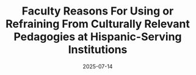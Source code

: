 ---
title: "Faculty Reasons For Using or Refraining From Culturally Relevant Pedagogies at Hispanic-Serving Institutions"
collection: publications
permalink: /publication/hsi_faculty_interviews_why
excerpt: 'Culturally Relevant Computing (CRC) has shown positive effects on K-12 students. However, little is known about its implementation in higher education. This study explores why computer science (CS) educators at Hispanic-Serving Institutions (HSIs) incorporate or refrain from using culture in computing curricula. Key takeaways include resistance to CRC among non-Latine faculty, often rooted in beliefs that culture is irrelevant to computing. Conversely, both Latine and non-Latine professors cited student experience, particularly engagement and belonging, as a strong motivator for incorporating CRC. Additionally, some non-Latine professors drew upon their own lived experiences to create more inclusive learning environments.'
date: 2025-07-14
venue: 'Proceedings of the 2025 Conference on Research on Equitable and Sustained Participation in Engineering, Computing, and Technology (RESPECT)'
citation: <b>Ismael Villegas Molina</b>, Emma Hogan, Josue Martinez, Nawab Mulla, Bill Griswold, Leo Porter, and Adalbert Gerald Soosai Raj. 2025. Faculty Reasons For Using or Refraining From Culturally Relevant Pedagogies at Hispanic-Serving Institutions. Proceedings of the 2025 Conference on Research on Equitable and Sustained Participation in Engineering, Computing, and Technology (RESPECT). (July 2025). <a href="https://doi.org/10.1145/3704637.3734760"> https://doi.org/10.1145/3704637.3734760</a>
---